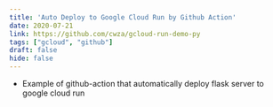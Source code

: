 ```yaml
---
title: 'Auto Deploy to Google Cloud Run by Github Action'
date: 2020-07-21
link: https://github.com/cwza/gcloud-run-demo-py
tags: ["gcloud", "github"]
draft: false
hide: false
---
```


* Example of github-action that automatically deploy flask server to google cloud run
